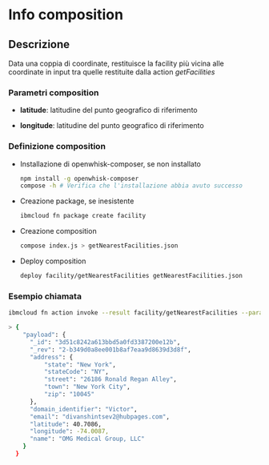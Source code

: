 # Info composition

## Descrizione

Data una coppia di coordinate, restituisce la facility più vicina alle coordinate in input tra quelle restituite dalla action _getFacilities_

### Parametri composition

* **latitude**: latitudine del punto geografico di riferimento

* **longitude**: latitudine del punto geografico di riferimento

### Definizione composition

* Installazione di openwhisk-composer, se non installato

  ```bash
  npm install -g openwhisk-composer
  compose -h # Verifica che l'installazione abbia avuto successo
  ```

* Creazione package, se inesistente

  ```bash
  ibmcloud fn package create facility
  ```

* Creazione composition

  ```bash
  compose index.js > getNearestFacilities.json
  ```

* Deploy composition

  ```bash
  deploy facility/getNearestFacilities getNearestFacilities.json
  ```

### Esempio chiamata

  ```bash
  ibmcloud fn action invoke --result facility/getNearestFacilities --param longitude 45.90 --param latitude 56.90
  
  > {
      "payload": {
        "_id": "3d51c8242a613bbd5a0fd3387200e12b",
        "_rev": "2-b349d0a8ee001b8af7eaa9d8639d3d8f",
        "address": {
            "state": "New York",
            "stateCode": "NY",
            "street": "26186 Ronald Regan Alley",
            "town": "New York City",
            "zip": "10045"
        },
        "domain_identifier": "Victor",
        "email": "divanshintsev2@hubpages.com",
        "latitude": 40.7086,
        "longitude": -74.0087,
        "name": "OMG Medical Group, LLC"
      }
    }
  ```
  